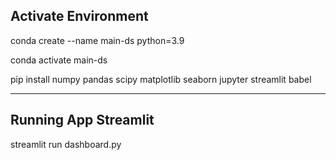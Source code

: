 Activate Environment
-----------------------------------------

conda create --name main-ds python=3.9

conda activate main-ds

pip install numpy pandas scipy matplotlib seaborn jupyter streamlit babel


------------------------------------------------------------------------------------------



Running App Streamlit
------------------------------------------

streamlit run dashboard.py
